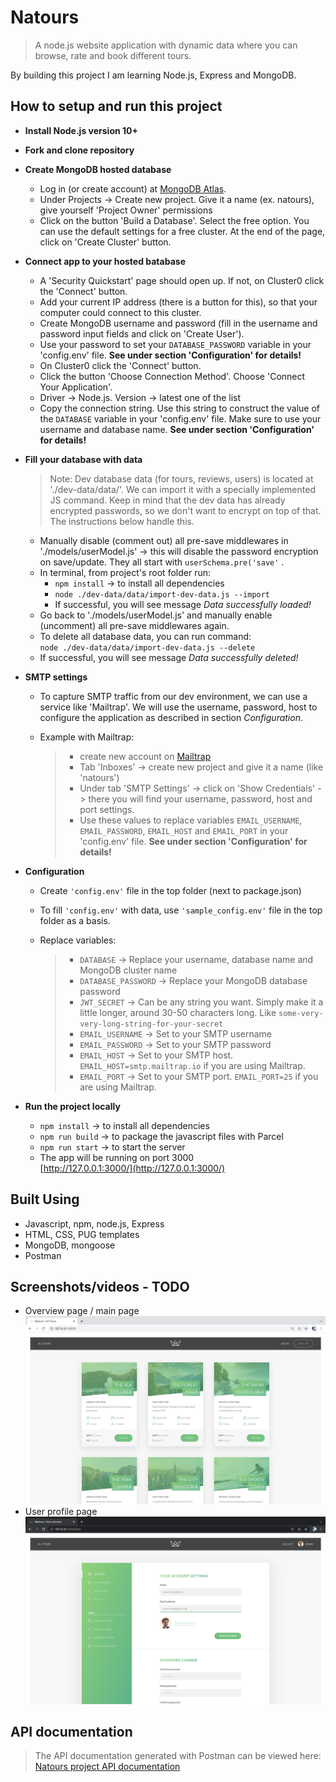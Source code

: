 # Natours

> A node.js website application with dynamic data where you can browse, rate and book different tours.

By building this project I am learning Node.js, Express and MongoDB.

## How to setup and run this project

- **Install Node.js version 10+**

- **Fork and clone repository**

- **Create MongoDB hosted database**

  - Log in (or create account) at [MongoDB Atlas](https://account.mongodb.com/account/login).
  - Under Projects -> Create new project. Give it a name (ex. natours), give yourself 'Project Owner' permissions
  - Click on the button 'Build a Database'. Select the free option. You can use the default settings for a free cluster. At the end of the page, click on 'Create Cluster' button.

- **Connect app to your hosted batabase**

  - A 'Security Quickstart' page should open up. If not, on Cluster0 click the 'Connect' button.
  - Add your current IP address (there is a button for this), so that your computer could connect to this cluster.
  - Create MongoDB username and password (fill in the username and password input fields and click on 'Create User').
  - Use your password to set your `DATABASE_PASSWORD` variable in your 'config.env' file. **See under section 'Configuration' for details!**
  - On Cluster0 click the 'Connect' button.
  - Click the button 'Choose Connection Method'. Choose 'Connect Your Application'.
  - Driver -> Node.js. Version -> latest one of the list
  - Copy the connection string. Use this string to construct the value of the `DATABASE` variable in your 'config.env' file. Make sure to use your username and database name. **See under section 'Configuration' for details!**

- **Fill your database with data**

  > Note: Dev database data (for tours, reviews, users) is located at './dev-data/data/'. We can import it with a specially implemented JS command. Keep in mind that the dev data has already encrypted passwords, so we don't want to encrypt on top of that. The instructions below handle this.

  - Manually disable (comment out) all pre-save middlewares in './models/userModel.js' -> this will disable the password encryption on save/update. They all start with `userSchema.pre('save'` .
  - In terminal, from project's root folder run:
    - `npm install` -> to install all dependencies
    - `node ./dev-data/data/import-dev-data.js --import`
    - If successful, you will see message _Data successfully loaded!_
  - Go back to './models/userModel.js' and manually enable (uncomment) all pre-save middlewares again.
  - To delete all database data, you can run command:  
    `node ./dev-data/data/import-dev-data.js --delete`
  - If successful, you will see message _Data successfully deleted!_

- **SMTP settings**

  - To capture SMTP traffic from our dev environment, we can use a service like 'Mailtrap'. We will use the username, password, host to configure the application as described in section _Configuration_.

  - Example with Mailtrap:
    > - create new account on [Mailtrap](https://mailtrap.io/)
    > - Tab 'Inboxes' -> create new project and give it a name (like 'natours')
    > - Under tab 'SMTP Settings' -> click on 'Show Credentials' -> there you will find your username, password, host and port settings.
    > - Use these values to replace variables `EMAIL_USERNAME`, `EMAIL_PASSWORD`, `EMAIL_HOST` and `EMAIL_PORT` in your 'config.env' file. **See under section 'Configuration' for details!**

- **Configuration**

  - Create `'config.env'` file in the top folder (next to package.json)

  - To fill `'config.env'` with data, use `'sample_config.env'` file in the top folder as a basis.

  - Replace variables:

    > - `DATABASE` -> Replace your username, database name and MongoDB cluster name
    > - `DATABASE_PASSWORD` -> Replace your MongoDB database password
    > - `JWT_SECRET` -> Can be any string you want. Simply make it a little longer, around 30-50 characters long. Like `some-very-very-long-string-for-your-secret`
    > - `EMAIL_USERNAME` -> Set to your SMTP username
    > - `EMAIL_PASSWORD` -> Set to your SMTP password
    > - `EMAIL_HOST` -> Set to your SMTP host. `EMAIL_HOST=smtp.mailtrap.io` if you are using Mailtrap.
    > - `EMAIL_PORT` -> Set to your SMTP port. `EMAIL_PORT=25` if you are using Mailtrap.

- **Run the project locally**
  - `npm install` -> to install all dependencies
  - `npm run build` -> to package the javascript files with Parcel
  - `npm run start` -> to start the server
  - The app will be running on port 3000  
    [http://127.0.0.1:3000/](http://127.0.0.1:3000/)

## Built Using

- Javascript, npm, node.js, Express
- HTML, CSS, PUG templates
- MongoDB, mongoose
- Postman

## Screenshots/videos - TODO

- Overview page / main page
  ![Overview page](./public/project-media/natours_overview-page.png)
- User profile page
  ![Overview page](./public/project-media/natours_user-page.png)

## API documentation

> The API documentation generated with Postman can be viewed here: [Natours project API documentation](https://documenter.getpostman.com/view/16347966/UVR5rpUQ)
